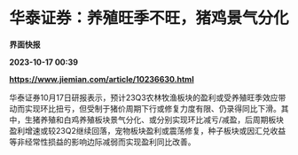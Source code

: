 # 华泰证券：养殖旺季不旺，猪鸡景气分化
**界面快报**

**2023-10-17 00:39**

**https://www.jiemian.com/article/10236630.html**

华泰证券10月17日研报表示，预计23Q3农林牧渔板块的盈利或受养殖旺季效应带动而实现环比扭亏，但受制于猪价周期下行或修复力度有限、仍录得同比下滑。其中，生猪养殖和白鸡养殖板块景气分化、或分别实现环比减亏/减盈，后周期板块盈利增速或较23Q2继续回落，宠物板块盈利或震荡修复，种子板块或因汇兑收益等非经常性损益的影响边际减弱而实现盈利同比改善。